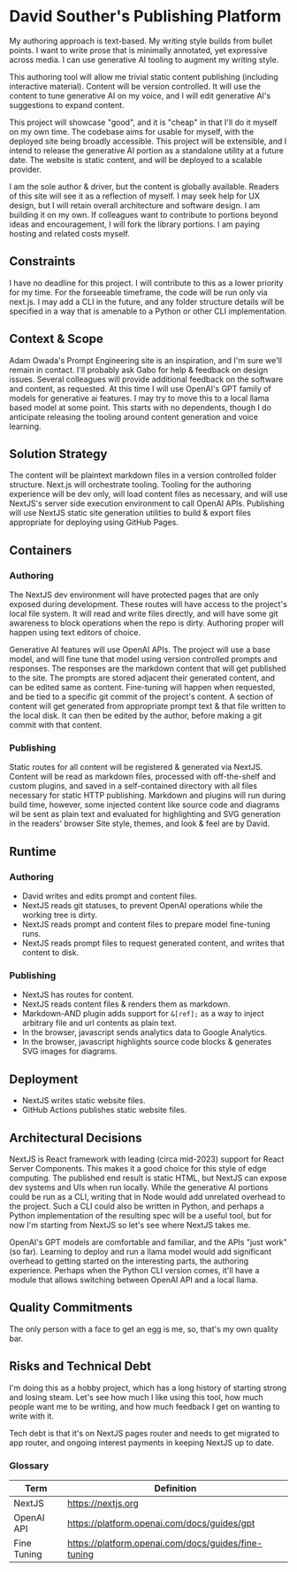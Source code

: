 # David Souther's Publishing Platform

My authoring approach is text-based.
My writing style builds from bullet points.
I want to write prose that is minimally annotated, yet expressive across media.
I can use generative AI tooling to augment my writing style.

This authoring tool will allow me trivial static content publishing (including interactive material).
Content will be version controlled.
It will use the content to tune generative AI on my voice, and I will edit generative AI's suggestions to expand content.

This project will showcase "good", and it is "cheap" in that I'll do it myself on my own time.
The codebase aims for usable for myself, with the deployed site being broadly accessible.
This project will be extensible, and I intend to release the generative AI portion as a standalone utility at a future date.
The website is static content, and will be deployed to a scalable provider.

I am the sole author & driver, but the content is globally available. Readers of this site will see it as a reflection of myself.
I may seek help for UX design, but I will retain overall architecture and software design.
I am building it on my own. If colleagues want to contribute to portions beyond ideas and encouragement, I will fork the library portions.
I am paying hosting and related costs myself.

## Constraints

I have no deadline for this project.
I will contribute to this as a lower priority for my time.
For the forseeable timeframe, the code will be run only via next.js. I may add a CLI in the future, and any folder structure details will be specified in a way that is amenable to a Python or other CLI implementation.

## Context & Scope

Adam Owada's Prompt Engineering site is an inspiration, and I'm sure we'll remain in contact.
I'll probably ask Gabo for help & feedback on design issues.
Several colleagues will provide additional feedback on the software and content, as requested.
At this time I will use OpenAI's GPT family of models for generative ai features. I may try to move this to a local llama based model at some point.
This starts with no dependents, though I do anticipate releasing the tooling around content generation and voice learning.

## Solution Strategy

The content will be plaintext markdown files in a version controlled folder structure.
Next.js will orchestrate tooling.
Tooling for the authoring experience will be dev only, will load content files as necessary, and will use NextJS's server side execution environment to call OpenAI APIs.
Publishing will use NextJS static site generation utilities to build & export files appropriate for deploying using GitHub Pages.

## Containers

### Authoring

The NextJS dev environment will have protected pages that are only exposed during development.
These routes will have access to the project's local file system.
It will read and write files directly, and will have some git awareness to block operations when the repo is dirty.
Authoring proper will happen using text editors of choice.

Generative AI features will use OpenAI APIs.
The project will use a base model, and will fine tune that model using version controlled prompts and responses.
The responses are the markdown content that will get published to the site.
The prompts are stored adjacent their generated content, and can be edited same as content.
Fine-tuning will happen when requested, and be tied to a specific git commit of the project's content.
A section of content will get generated from appropriate prompt text & that file written to the local disk.
It can then be edited by the author, before making a git commit with that content.

### Publishing

Static routes for all content will be registered & generated via NextJS.
Content will be read as markdown files, processed with off-the-shelf and custom plugins, and saved in a self-contained directory with all files necessary for static HTTP publishing.
Markdown and plugins will run during build time, however, some injected content like source code and diagrams wil be sent as plain text and evaluated for highlighting and SVG generation in the readers' browser
Site style, themes, and look & feel are by David.

## Runtime

### Authoring

- David writes and edits prompt and content files.
- NextJS reads git statuses, to prevent OpenAI operations while the working tree is dirty.
- NextJS reads prompt and content files to prepare model fine-tuning runs.
- NextJS reads prompt files to request generated content, and writes that content to disk.

### Publishing

- NextJS has routes for content.
- NextJS reads content files & renders them as markdown.
- Markdown-AND plugin adds support for `&[ref];` as a way to inject arbitrary file and url contents as plain text.
- In the browser, javascript sends analytics data to Google Analytics.
- In the browser, javascript highlights source code blocks & generates SVG images for diagrams.

## Deployment

- NextJS writes static website files.
- GitHub Actions publishes static website files.

## Architectural Decisions

NextJS is React framework with leading (circa mid-2023) support for React Server Components.
This makes it a good choice for this style of edge computing.
The published end result is static HTML, but NextJS can expose dev systems and UIs when run locally.
While the generative AI portions could be run as a CLI, writing that in Node would add unrelated overhead to the project.
Such a CLI could also be written in Python, and perhaps a Python implementation of the resulting spec will be a useful tool, but for now I'm starting from NextJS so let's see where NextJS takes me.

OpenAI's GPT models are comfortable and familiar, and the APIs "just work" (so far).
Learning to deploy and run a llama model would add significant overhead to getting started on the interesting parts, the authoring experience.
Perhaps when the Python CLI version comes, it'll have a module that allows switching between OpenAI API and a local llama.

## Quality Commitments

The only person with a face to get an egg is me, so, that's my own quality bar.

## Risks and Technical Debt

I'm doing this as a hobby project, which has a long history of starting strong and losing steam.
Let's see how much I like using this tool, how much people want me to be writing, and how much feedback I get on wanting to write with it.

Tech debt is that it's on NextJS pages router and needs to get migrated to app router, and ongoing interest payments in keeping NextJS up to date.

### Glossary

| Term        | Definition                                          |
| ----------- | --------------------------------------------------- |
| NextJS      | https://nextjs.org                                  |
| OpenAI API  | https://platform.openai.com/docs/guides/gpt         |
| Fine Tuning | https://platform.openai.com/docs/guides/fine-tuning |
